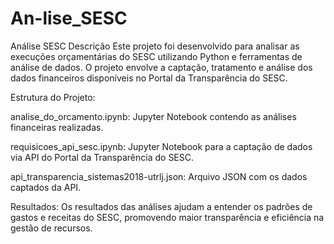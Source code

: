 # An-lise_SESC

Análise SESC
Descrição
Este projeto foi desenvolvido para analisar as execuções orçamentárias do SESC utilizando Python e ferramentas de análise de dados. O projeto envolve a captação, tratamento e análise dos dados financeiros disponíveis no Portal da Transparência do SESC.

Estrutura do Projeto:

  analise_do_orcamento.ipynb: Jupyter Notebook contendo as análises financeiras realizadas.
  
  requisicoes_api_sesc.ipynb: Jupyter Notebook para a captação de dados via API do Portal da Transparência do SESC.
  
  api_transparencia_sistemas2018-utrlj.json: Arquivo JSON com os dados captados da API.

Resultados:
  Os resultados das análises ajudam a entender os padrões de gastos e receitas do SESC, promovendo maior transparência e eficiência na gestão de recursos.
